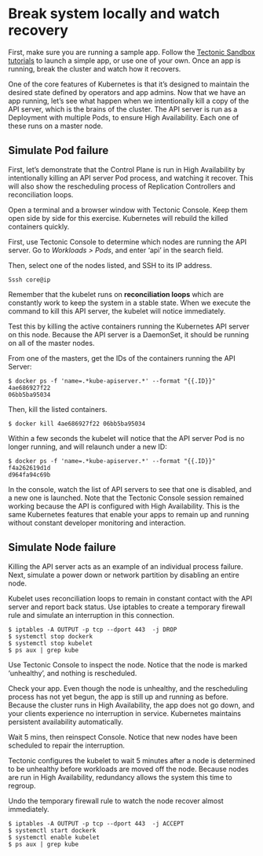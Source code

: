 # Break system locally and watch recovery

First, make sure you are running a sample app. Follow the [Tectonic Sandbox tutorials][first-app] to launch a simple app, or use one of your own. Once an app is running, break the cluster and watch how it recovers.

One of the core features of Kubernetes is that it’s designed to maintain the desired state defined by operators and app admins. Now that we have an app running, let’s see what happen when we intentionally kill a copy of the API server, which is the brains of the cluster. The API server is run as a Deployment with multiple Pods, to ensure High Availability. Each one of these runs on a master node.

## Simulate Pod failure

First, let’s demonstrate that the Control Plane is run in High Availability by intentionally killing an API server Pod process, and watching it recover. This will also show the rescheduling process of Replication Controllers and reconciliation loops.

Open a terminal and a browser window with Tectonic Console. Keep them open side by side for this exercise. Kubernetes will rebuild the killed containers quickly.

First, use Tectonic Console to determine which nodes are running the API server.
Go to *Workloads > Pods*, and enter ‘api’ in the search field.

Then, select one of the nodes listed, and SSH to its IP address.

```
Sssh core@ip
```

Remember that the kubelet runs on **reconciliation loops** which are constantly work to keep the system in a stable state. When we execute the command to kill this API server, the kubelet will notice immediately.

Test this by killing the active containers running the Kubernetes API server on this node. Because the API server is a DaemonSet, it should be running on all of the master nodes.

From one of the masters, get the IDs of the containers running the API Server:

```
$ docker ps -f 'name=.*kube-apiserver.*' --format "{{.ID}}"
4ae686927f22
06bb5ba95034
```
Then, kill the listed containers.

```
$ docker kill 4ae686927f22 06bb5ba95034
```

Within a few seconds the kubelet will notice that the API server Pod is no longer running, and will relaunch under a new ID:

```
$ docker ps -f 'name=.*kube-apiserver.*' --format "{{.ID}}"
f4a262619d1d
d964fa94c69b
```

In the console, watch the list  of API servers to see that one is disabled, and a new one is launched. Note that the Tectonic Console session remained working because the API is configured with High Availability. This is the same Kubernetes features that enable your apps to remain up and running without constant developer monitoring and interaction.

## Simulate Node failure

Killing the API server acts as an example of an individual process failure. Next, simulate a power down or network partition by disabling an entire node.

Kubelet uses reconciliation loops to remain in constant contact with the API server and report back status. Use iptables to create a temporary firewall rule and simulate an interruption in this connection.

```
$ iptables -A OUTPUT -p tcp --dport 443  -j DROP
$ systemctl stop dockerk
$ systemctl stop kubelet
$ ps aux | grep kube
```

Use Tectonic Console to inspect the node. Notice that the node is marked ‘unhealthy’, and nothing is rescheduled.

Check your app. Even though the node is unhealthy, and the rescheduling process has not yet begun, the app is still up and running as before. Because the cluster runs in High Availability, the app does not go down, and your clients experience no interruption in service. Kubernetes maintains persistent availability automatically.

Wait 5 mins, then reinspect Console. Notice that new nodes have been scheduled to repair the interruption.

Tectonic configures the kubelet to wait 5 minutes after a node is determined to be unhealthy before workloads are moved off the node. Because nodes are run in High Availability, redundancy allows the system this time to regroup.

Undo the temporary firewall rule to watch the node recover almost immediately.

```
$ iptables -A OUTPUT -p tcp --dport 443  -j ACCEPT
$ systemctl start dockerk
$ systemctl enable kubelet
$ ps aux | grep kube

```


[first-app]: https://coreos.com/tectonic/docs/latest/tutorials/sandbox/first-app.html
